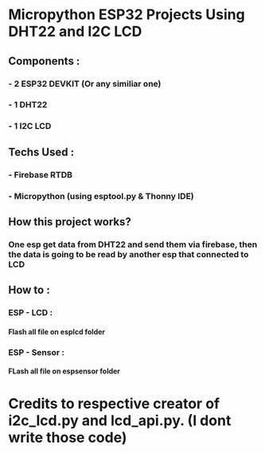 # Micropython ESP32 Projects Using DHT22 and I2C LCD



## Components : 
### - 2 ESP32 DEVKIT (Or any similiar one) 
### - 1 DHT22
### - 1 I2C LCD

## Techs Used : 
### - Firebase RTDB
### - Micropython (using esptool.py & Thonny IDE) 

## How this project works?
### One esp get data from DHT22 and send them via firebase, then the data is going to be read by another esp that connected to LCD

## How to :
### ESP - LCD :
#### Flash all file on esplcd folder
### ESP - Sensor :
#### FLash all file on espsensor folder

# Credits to respective creator of i2c_lcd.py and lcd_api.py. (I dont write those code)

